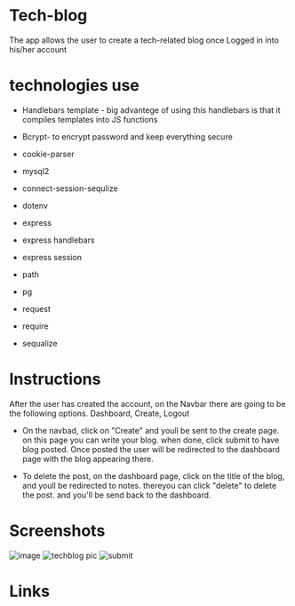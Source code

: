 # Tech-blog
 
 The app allows the user to create a tech-related blog once Logged in into his/her account

# technologies use

- Handlebars template - big advantege of using this  handlebars is that it compiles    templates into JS functions

- Bcrypt- to encrypt password and keep everything secure

- cookie-parser
- mysql2
- connect-session-sequlize
- dotenv
- express
- express handlebars
- express session
- path
- pg
- request 
- require
- sequalize

# Instructions

After the user has created the account, on the Navbar there are going to be the following options. Dashboard, Create, Logout

- On the navbad, click on "Create" and youll be sent to the create page. on this page you can write your blog. when done, click submit to have blog posted. Once posted the user will be redirected to the dashboard page with the blog appearing there.

- To delete the post, on the dashboard page, click on the title of the blog, and youll be redirected to notes. thereyou can click "delete" to delete the post. and you'll be send back to the dashboard.
# Screenshots

![image](https://user-images.githubusercontent.com/88434699/147017698-4a12e701-fe86-48c1-99e6-2652d1ee9a56.png)
![techblog pic](https://user-images.githubusercontent.com/88434699/147017876-feef2990-eea9-4222-b1c5-f2a67ad8054c.PNG)
![submit](https://user-images.githubusercontent.com/88434699/147017976-d447bd91-9668-4b4b-bb24-2c07d0ae29a4.PNG)
# Links